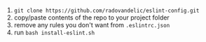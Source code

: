 1. `git clone https://github.com/radovandelic/eslint-config.git`
2. copy/paste contents of the repo to your project folder
3. remove any rules you don't want from `.eslintrc.json`
4. run `bash install-eslint.sh`